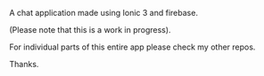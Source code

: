 
A chat application made using Ionic 3 and firebase.

(Please note that this is a work in progress).

For individual parts of this entire app please check my other repos.

Thanks.


